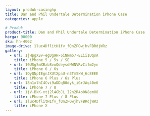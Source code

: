 ```yaml
---
layout: produk-casinghp
title: Dan and Phil Undertale Determination iPhone Case
categories: apple

# Produk
product-title: Dan and Phil Undertale Determination iPhone Case
harga: 90000
sku: hn-4062
image-drive: 1luc4DflitH1fv_fQnZFGwjhvFBRdjWRz
gallery:
  - url: 1jHpgXSv-egDg9H-6iNNmo7-ELii1UqsA
    title: iPhone 5 / 5s / SE
  - url: 10USgSmXBab8voQdeysdNWNVRvCifm2yn
    title: iPhone 6 / 6s
  - url: 1QyQNpIEgnJXUtXpaU-n3TmSkW_6c8EEE
    title: iPhone 6 Plus / 6s Plus
  - url: 18n1xlhI4Cvi9aDDqB0dyk_iGrJAq40e6
    title: iPhone 7 / 8
  - url: 1jV-BkK-xtj2l4GbJL_I2n2R4o0N8em88
    title: iPhone 7 Plus / 8 Plus
  - url: 1luc4DflitH1fv_fQnZFGwjhvFBRdjWRz
    title: iPhone X
---
```


